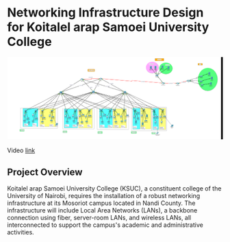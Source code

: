 # Networking Infrastructure Design for Koitalel arap Samoei University College
![Network Image](PROJECT/DOCS/net_image.png)

Video [link](https://youtu.be/QJCHFcZ7Vaw)


## **Project Overview**
Koitalel arap Samoei University College (KSUC), a constituent college of the University of Nairobi, requires the installation of a robust networking infrastructure at its Mosoriot campus located in Nandi County. The infrastructure will include Local Area Networks (LANs), a backbone connection using fiber, server-room LANs, and wireless LANs, all interconnected to support the campus's academic and administrative activities.